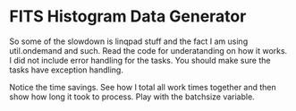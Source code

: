 # FITS Histogram Data Generator

So some of the slowdown is linqpad stuff and the fact I am using util.ondemand and such.  Read the code for underatanding on how it works.  I did not include error handling for the tasks.  You should make sure the tasks have exception handling.

Notice the time savings.  See how I total all work times together and then show how long it took to process.  Play with the batchsize variable.
